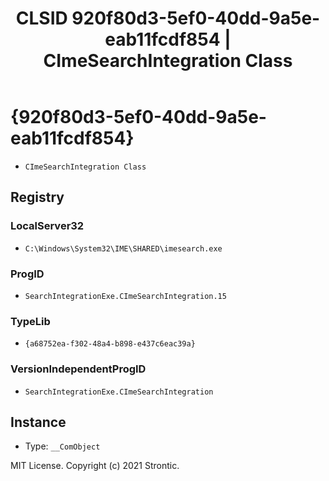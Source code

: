 ﻿---
title: "CLSID 920f80d3-5ef0-40dd-9a5e-eab11fcdf854 | CImeSearchIntegration Class"
excerpt: What is COM-Object CLSID 920f80d3-5ef0-40dd-9a5e-eab11fcdf854?
---

# {920f80d3-5ef0-40dd-9a5e-eab11fcdf854}

* `CImeSearchIntegration Class`

## Registry


### LocalServer32

* `C:\Windows\System32\IME\SHARED\imesearch.exe`

### ProgID

* `SearchIntegrationExe.CImeSearchIntegration.15`

### TypeLib

* `{a68752ea-f302-48a4-b898-e437c6eac39a}`

### VersionIndependentProgID

* `SearchIntegrationExe.CImeSearchIntegration`

## Instance

* Type: `__ComObject`

MIT License. Copyright (c) 2021 Strontic.


